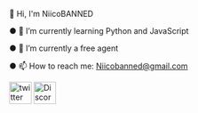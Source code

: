 
👋 Hi, I'm NiicoBANNED

● 🌱 I’m currently learning Python and JavaScript

● 🔭 I’m currently a free agent

● 📫 How to reach me: Niicobanned@gmail.com

[<img src='https://rcasesoresfinancieros.com/imgs/twitter.png' alt='twitter' height='40'>](https://twitter.com/NiicoBANNED) [<img src='https://cdn4.iconfinder.com/data/icons/logos-and-brands/512/91_Discord_logo_logos-512.png' alt='Discord' height='40'>](https://discord.gg/pWRDMdKvAf)


